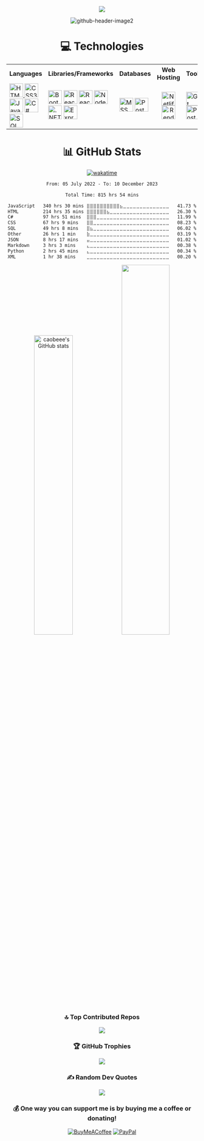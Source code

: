 <div align="center">
 
[![](https://visitcount.itsvg.in/api?id=CaoBeee&icon=2&color=0)](https://visitcount.itsvg.in)
 
![github-header-image2](https://github.com/CaoBeee/CaoBeee/assets/98575161/0e28050f-1b62-4dce-a41c-be975fcab708)

 
# 💻 Technologies
 
 <table>
  <tr>
    <th>Languages</th>
    <th>Libraries/Frameworks</th>
    <th>Databases</th>
    <th>Web Hosting</th>
    <th>Tools</th>
  </tr>
  <tr>
    <td>
    <a href="https://developer.mozilla.org/en-US/docs/Glossary/HTML5" target="_blank" rel="noreferrer"><img src="https://raw.githubusercontent.com/danielcranney/readme-generator/main/public/icons/skills/html5-colored.svg" width="36" height="36" alt="HTML5" />
<a href="https://www.w3.org/TR/CSS/#css" target="_blank" rel="noreferrer"><img src="https://raw.githubusercontent.com/danielcranney/readme-generator/main/public/icons/skills/css3-colored.svg" width="36" height="36" alt="CSS3" /></a> 
<a href="https://developer.mozilla.org/en-US/docs/Web/JavaScript" target="_blank" rel="noreferrer"><img src="https://raw.githubusercontent.com/danielcranney/readme-generator/main/public/icons/skills/javascript-colored.svg" width="36" height="36" alt="JavaScript" /></a>
<a href="https://docs.microsoft.com/en-us/dotnet/csharp/" target="_blank" rel="noreferrer"><img src="https://raw.githubusercontent.com/danielcranney/readme-generator/main/public/icons/skills/csharp-colored.svg" width="36" height="36" alt="C#" /></a>
<a href="https://learn.microsoft.com/en-us/sql/?view=sql-server-ver16" target="_blank" rel="noreferrer"><img src="https://static-00.iconduck.com/assets.00/database-sql-icon-459x512-24auexih.png" width="36" height="36" alt="SQL" /></a>
   </td>
    <td>
     <a href="https://getbootstrap.com/" target="_blank" rel="noreferrer"><img src="https://raw.githubusercontent.com/danielcranney/readme-generator/main/public/icons/skills/bootstrap-colored.svg" width="36" height="36" alt="Bootstrap" /></a>
<a href="https://reactjs.org/" target="_blank" rel="noreferrer"><img src="https://raw.githubusercontent.com/danielcranney/readme-generator/main/public/icons/skills/react-colored.svg" width="36" height="36" alt="React" /></a>
     <a href="https://nextjs.org/" target="_blank" rel="noreferrer"><img src="https://static-00.iconduck.com/assets.00/brand-nextjs-icon-2048x2048-5wmg4s26.png" width="36" height="36" alt="React" /></a>
<a href="https://nodejs.org/en/" target="_blank" rel="noreferrer"><img src="https://raw.githubusercontent.com/danielcranney/readme-generator/main/public/icons/skills/nodejs-colored.svg" width="36" height="36" alt="NodeJS" /></a>
<a href="https://dotnet.microsoft.com/en-us/" target="_blank" rel="noreferrer"><img src="https://raw.githubusercontent.com/danielcranney/readme-generator/main/public/icons/skills/dot-net-colored.svg" width="36" height="36" alt=".NET" /></a>
<a href="https://expressjs.com/" target="_blank" rel="noreferrer"><img src="https://raw.githubusercontent.com/danielcranney/readme-generator/main/public/icons/skills/express-colored-dark.svg" width="36" height="36" alt="Express" /></a>
   </td>
    <td>
     <a href="https://www.microsoft.com/en-us/sql-server" target="_blank" rel="noreferrer"><img src="https://assets-global.website-files.com/6064b31ff49a2d31e0493af1/63a5752c581f4d6558272fef_mssql.svg" width="36" height="36" alt="MSSQL" /></a>
<a href="https://www.postgresql.org/" target="_blank" rel="noreferrer"><img src="https://raw.githubusercontent.com/danielcranney/readme-generator/main/public/icons/skills/postgresql-colored.svg" width="36" height="36" alt="PostgreSQL" /></a>
   </td>
   <td align="center">
    <a href="https://www.netlify.com/" target="_blank" rel="noreferrer"><img src="https://jeancochrane.com/static/images/blog/netlify-identity-dealbreakers/netlify-logo.png" width="36" height="36" alt="Netlify" /></a>
<a href="https://render.com/" target="_blank" rel="noreferrer"><img src="https://encrypted-tbn0.gstatic.com/images?q=tbn:ANd9GcRXh8DmTLg4gmk7qGgX2MmjXQxo0wvURi0hTlYExreDLg&usqp=CAU&ec=48600113" width="36" height="36" alt="Render" /></a>
   </td>
   <td>
    <a href="https://git-scm.com/" target="_blank" rel="noreferrer"><img src="https://raw.githubusercontent.com/danielcranney/readme-generator/main/public/icons/skills/git-colored.svg" width="36" height="36" alt="Git" /></a>
<a href="https://www.postman.com/" target="_blank" rel="noreferrer"><img src="https://user-images.githubusercontent.com/8083855/44999455-72444280-afce-11e8-9f22-fdd7259c637b.png" width="36" height="36" alt="Postman" /></a>
   </td>
  </tr>
</table>
 
# 📊 GitHub Stats

[![wakatime](https://wakatime.com/badge/user/32b6bf4e-4ed0-43fd-9da2-117b4c0e4411.svg)](https://wakatime.com/@32b6bf4e-4ed0-43fd-9da2-117b4c0e4411)

<!--START_SECTION:waka-->

```txt
From: 05 July 2022 - To: 10 December 2023

Total Time: 815 hrs 54 mins

JavaScript   340 hrs 30 mins ⣿⣿⣿⣿⣿⣿⣿⣿⣿⣿⣦⣀⣀⣀⣀⣀⣀⣀⣀⣀⣀⣀⣀⣀⣀   41.73 %
HTML         214 hrs 35 mins ⣿⣿⣿⣿⣿⣿⣦⣀⣀⣀⣀⣀⣀⣀⣀⣀⣀⣀⣀⣀⣀⣀⣀⣀⣀   26.30 %
C#           97 hrs 51 mins  ⣿⣿⣿⣀⣀⣀⣀⣀⣀⣀⣀⣀⣀⣀⣀⣀⣀⣀⣀⣀⣀⣀⣀⣀⣀   11.99 %
CSS          67 hrs 9 mins   ⣿⣿⣀⣀⣀⣀⣀⣀⣀⣀⣀⣀⣀⣀⣀⣀⣀⣀⣀⣀⣀⣀⣀⣀⣀   08.23 %
SQL          49 hrs 8 mins   ⣿⣦⣀⣀⣀⣀⣀⣀⣀⣀⣀⣀⣀⣀⣀⣀⣀⣀⣀⣀⣀⣀⣀⣀⣀   06.02 %
Other        26 hrs 1 min    ⣷⣀⣀⣀⣀⣀⣀⣀⣀⣀⣀⣀⣀⣀⣀⣀⣀⣀⣀⣀⣀⣀⣀⣀⣀   03.19 %
JSON         8 hrs 17 mins   ⣤⣀⣀⣀⣀⣀⣀⣀⣀⣀⣀⣀⣀⣀⣀⣀⣀⣀⣀⣀⣀⣀⣀⣀⣀   01.02 %
Markdown     3 hrs 3 mins    ⣄⣀⣀⣀⣀⣀⣀⣀⣀⣀⣀⣀⣀⣀⣀⣀⣀⣀⣀⣀⣀⣀⣀⣀⣀   00.38 %
Python       2 hrs 45 mins   ⣄⣀⣀⣀⣀⣀⣀⣀⣀⣀⣀⣀⣀⣀⣀⣀⣀⣀⣀⣀⣀⣀⣀⣀⣀   00.34 %
XML          1 hr 38 mins    ⣀⣀⣀⣀⣀⣀⣀⣀⣀⣀⣀⣀⣀⣀⣀⣀⣀⣀⣀⣀⣀⣀⣀⣀⣀   00.20 %
```

<!--END_SECTION:waka-->
 
<p>
<a href="http://www.github.com/caobeee"><img src="https://github-readme-stats.vercel.app/api?username=caobeee&show_icons=true&hide=&count_private=true&title_color=0891b2&text_color=ffffff&icon_color=0891b2&bg_color=1c1917&show_icons=true" alt="caobeee's GitHub stats" width="45%" /></a>
<a href="http://www.github.com/caobeee"><img src="https://github-readme-streak-stats.herokuapp.com/?user=caobeee&stroke=ffffff&background=1c1917&ring=0891b2&fire=0891b2&currStreakNum=ffffff&currStreakLabel=0891b2&sideNums=ffffff&sideLabels=ffffff&dates=ffffff&" width="50%" /></a>
</p>

### 🔝 Top Contributed Repos
![](https://github-contributor-stats.vercel.app/api?username=CaoBeee&limit=5&theme=apprentice&combine_all_yearly_contributions=true)

### 🏆 GitHub Trophies
![](https://github-profile-trophy.vercel.app/?username=CaoBeee&theme=apprentice&no-frame=false&no-bg=false&margin-w=4)

<!-- <a href="https://app.daily.dev/CaoBee"><img src="https://github.com/CaoBeee/CaoBeee/blob/main/devcard.svg" width="400" alt="Brian Cao's Dev Card"/></a> -->

### ✍️ Random Dev Quotes
![](https://quotes-github-readme.vercel.app/api?type=horizontal&theme=radical)

### 💰 One way you can support me is by buying me a coffee or donating!
[![BuyMeACoffee](https://img.shields.io/badge/Buy%20Me%20a%20Coffee-ffdd00?style=for-the-badge&logo=buy-me-a-coffee&logoColor=black)](https://buymeacoffee.com/CaoBeee) [![PayPal](https://img.shields.io/badge/PayPal-00457C?style=for-the-badge&logo=paypal&logoColor=white)](https://paypal.me/CaoB) 
</div>

